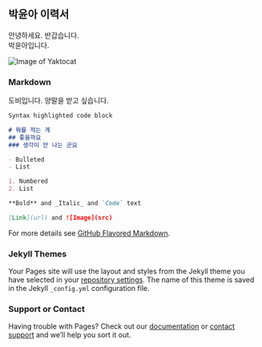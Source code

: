 ## 박윤아 이력서

안녕하세요. 반갑습니다.<br>
박윤아입니다.

![Image of Yaktocat](https://octodex.github.com/images/yaktocat.png)

### Markdown

도비입니다.
양말을 받고 싶습니다.

```markdown
Syntax highlighted code block

# 뭐를 적는 게
## 좋을까요
### 생각이 안 나는 군요

- Bulleted
- List

1. Numbered
2. List

**Bold** and _Italic_ and `Code` text

[Link](url) and ![Image](src)
```

For more details see [GitHub Flavored Markdown](https://guides.github.com/features/mastering-markdown/).

### Jekyll Themes

Your Pages site will use the layout and styles from the Jekyll theme you have selected in your [repository settings](https://github.com/marblingmintchoco/marblingmintchoco.github.io/settings/pages). The name of this theme is saved in the Jekyll `_config.yml` configuration file.

### Support or Contact

Having trouble with Pages? Check out our [documentation](https://docs.github.com/categories/github-pages-basics/) or [contact support](https://support.github.com/contact) and we’ll help you sort it out.
